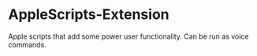 # AppleScripts-Extension
Apple scripts that add some power user functionality.  Can be run as voice commands.
